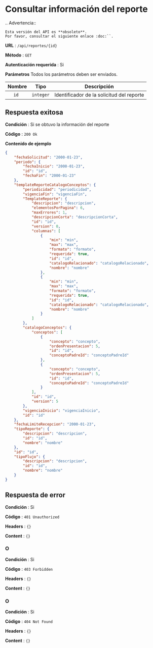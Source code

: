 # Consultar información del reporte


.. Advertencia::

    Esta versión del API es **obsoleto**.
    Por favor, consultar el siguiente enlace :doc:``.
	

**URL** : `/api/reportes/{id}`

**Método** : `GET`

**Autenticación requerida** : Si

**Parámetros** Todos los parámetros deben ser enviados.

| Nombre|Tipo|Descripción|
| :--: |:--:| :--:|
| ```id ```| ```integer``` |Identificador de la solicitud del reporte|



## Respuesta exitosa

**Condición** : Si se obtuvo la información del reporte

**Código** : `200 Ok`

**Contenido de ejemplo**

```json
{
	"fechaSolicitud": "2000-01-23",
	"periodo": {
		"fechaInicio": "2000-01-23",
		"id": "id",
		"fechaFin": "2000-01-23"
	},
	"templateReporteCatalogoConceptos": {
		"periodicidad": "periodicidad",
		"vigenciaFin": "vigenciaFin",
		"TemplateReporte": {
			"descripcion": "descripcion",
			"elementosPorPagina": 6,
			"maxErrores": 1,
			"descripcionCorta": "descripcionCorta",
			"id": "id",
			"version": 0,
			"columnas": [
				{
					"min": "min",
					"max": "max",
					"formato": "formato",
					"requerida": true,
					"id": "id",
					"catalogoRelacionado": "catalogoRelacionado",
					"nombre": "nombre"
				},
				{
					"min": "min",
					"max": "max",
					"formato": "formato",
					"requerida": true,
					"id": "id",
					"catalogoRelacionado": "catalogoRelacionado",
					"nombre": "nombre"
				}
			]
		},
		"catalogoConceptos": {
			"conceptos": [
				{
					"concepto": "concepto",
					"ordenPresentacion": 5,
					"id": "id",
					"conceptoPadreId": "conceptoPadreId"
				},
				{
					"concepto": "concepto",
					"ordenPresentacion": 5,
					"id": "id",
					"conceptoPadreId": "conceptoPadreId"
				}
			],
			"id": "id",
			"version": 5
		},
		"vigenciaInicio": "vigenciaInicio",
		"id": "id"
	},
	"fechaLimiteRecepcion": "2000-01-23",
	"tipoReporte": {
		"descripcion": "descripcion",
		"id": "id",
		"nombre": "nombre"
	},
	"id": "id",
	"tipoFlujo": {
		"descripcion": "descripcion",
		"id": "id",
		"nombre": "nombre"
	}
}
```

## Respuesta de error

**Condición** : Si

**Código** : `401 Unauthorized`

**Headers** : `{}`

**Content** : `{}`

### O

**Condición** : Si

**Código** : `403 Forbidden`

**Headers** : `{}`

**Content** : `{}`

### O

**Condición** : Si

**Código** : `404 Not Found`

**Headers** : `{}`

**Content** : `{}`